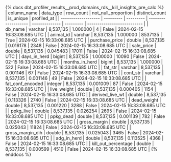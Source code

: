 {% docs dbt_profiler_results__prod_domains_rds__kill_insights_pre_calc  %}
| column_name         | data_type | row_count | not_null_proportion | distinct_count | is_unique | profiled_at                 |
| ------------------- | --------- | --------- | ------------------- | -------------- | --------- | --------------------------- |
| db_name             | varchar   | 8,537,135 |            1.000000 |              4 |     False | 2024-02-15 16:33:08.685 UTC |
| animal_id           | varchar   | 8,537,135 |            1.000000 |        8537135 |      True | 2024-02-15 16:33:08.685 UTC |
| purchase_price      | double    | 8,537,135 |            0.016178 |           2348 |     False | 2024-02-15 16:33:08.685 UTC |
| sale_price          | double    | 8,537,135 |            0.045483 |          17011 |     False | 2024-02-15 16:33:08.685 UTC |
| days_in_herd        | bigint    | 8,537,135 |            1.000000 |          10090 |     False | 2024-02-15 16:33:08.685 UTC |
| months_in_herd      | bigint    | 8,537,135 |            1.000000 |            522 |     False | 2024-02-15 16:33:08.685 UTC |
| fat_str             | varchar   | 8,537,135 |            0.001146 |             67 |     False | 2024-02-15 16:33:08.685 UTC |
| conf_str            | varchar   | 8,537,135 |            0.001146 |             49 |     False | 2024-02-15 16:33:08.685 UTC |
| fat_conf_encoded    | integer   | 8,537,135 |            0.001009 |             87 |     False | 2024-02-15 16:33:08.685 UTC |
| live_weight         | double    | 8,537,135 |            0.000405 |           1154 |     False | 2024-02-15 16:33:08.685 UTC |
| derived_live_wt     | double    | 8,537,135 |            0.113326 |           2740 |     False | 2024-02-15 16:33:08.685 UTC |
| dead_weight         | double    | 8,537,135 |            0.001220 |           3288 |     False | 2024-02-15 16:33:08.685 UTC |
| ppkg_live           | double    | 8,537,135 |            0.026254 |           2695 |     False | 2024-02-15 16:33:08.685 UTC |
| ppkg_dead           | double    | 8,537,135 |            0.001139 |            782 |     False | 2024-02-15 16:33:08.685 UTC |
| gross_margin        | double    | 8,537,135 |            0.025043 |          11824 |     False | 2024-02-15 16:33:08.685 UTC |
| gross_margin_dih    | double    | 8,537,135 |            0.025043 |           3465 |     False | 2024-02-15 16:33:08.685 UTC |
| adg_in_herd         | double    | 8,537,135 |            0.113525 |           4368 |     False | 2024-02-15 16:33:08.685 UTC |
| kill_out_percentage | double    | 8,537,135 |            0.000599 |           4510 |     False | 2024-02-15 16:33:08.685 UTC |
{% enddocs %}
